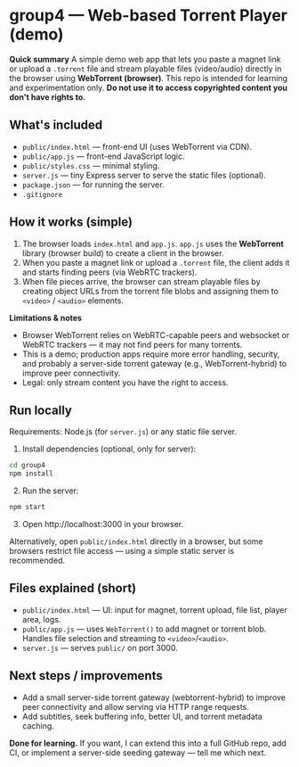 # group4 — Web-based Torrent Player (demo)

**Quick summary**
A simple demo web app that lets you paste a magnet link or upload a `.torrent` file and stream playable files (video/audio) directly in the browser using **WebTorrent (browser)**. This repo is intended for learning and experimentation only. **Do not use it to access copyrighted content you don't have rights to.**

## What's included
- `public/index.html` — front-end UI (uses WebTorrent via CDN).
- `public/app.js` — front-end JavaScript logic.
- `public/styles.css` — minimal styling.
- `server.js` — tiny Express server to serve the static files (optional).
- `package.json` — for running the server.
- `.gitignore`

## How it works (simple)
1. The browser loads `index.html` and `app.js`. `app.js` uses the **WebTorrent** library (browser build) to create a client in the browser.
2. When you paste a magnet link or upload a `.torrent` file, the client adds it and starts finding peers (via WebRTC trackers).
3. When file pieces arrive, the browser can stream playable files by creating object URLs from the torrent file blobs and assigning them to `<video>` / `<audio>` elements.

**Limitations & notes**
- Browser WebTorrent relies on WebRTC-capable peers and websocket or WebRTC trackers — it may not find peers for many torrents.
- This is a demo; production apps require more error handling, security, and probably a server-side torrent gateway (e.g., WebTorrent-hybrid) to improve peer connectivity.
- Legal: only stream content you have the right to access.

## Run locally
Requirements: Node.js (for `server.js`) or any static file server.

1. Install dependencies (optional, only for server):
```bash
cd group4
npm install
```
2. Run the server:
```bash
npm start
```
3. Open http://localhost:3000 in your browser.

Alternatively, open `public/index.html` directly in a browser, but some browsers restrict file access — using a simple static server is recommended.

## Files explained (short)
- `public/index.html` — UI: input for magnet, torrent upload, file list, player area, logs.
- `public/app.js` — uses `WebTorrent()` to add magnet or torrent blob. Handles file selection and streaming to `<video>`/`<audio>`.
- `server.js` — serves `public/` on port 3000.

## Next steps / improvements
- Add a small server-side torrent gateway (webtorrent-hybrid) to improve peer connectivity and allow serving via HTTP range requests.
- Add subtitles, seek buffering info, better UI, and torrent metadata caching.

**Done for learning.** If you want, I can extend this into a full GitHub repo, add CI, or implement a server-side seeding gateway — tell me which next.
